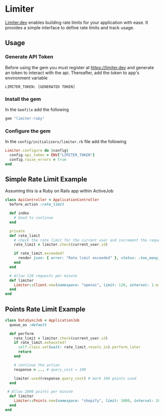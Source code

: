 # Limiter

[Limiter.dev](https://limiter.dev) enables building rate limits for your application with ease. It provides a simple interface to define rate limits and track usage.

## Usage

### Generate API Token

Before using the gem you must register at <https://limiter.dev> and generate an token to interact with the api. Thereafter, add the token to app's environment variable

```
LIMITER_TOKEN: [GENERATED TOKEN]
```

### Install the gem

In the `Gemfile` add the following

```ruby
gem "limiter-ruby"
```

### Configure the gem

In the `config/initializers/limiter.rb` file add the following

```ruby
Limiter.configure do |config|
  config.api_token = ENV["LIMITER_TOKEN"]
  config.raise_errors = true
end
```

## Simple Rate Limit Example

Assuming this is a Ruby on Rails app within ActiveJob

```ruby
class ApiController < ApplicationController
  before_action :rate_limit

  def index
    # Good to continue
  end

  private
  def rate_limit
    # check the rate limit for the current user and increment the request count
    rate_limit = limiter.check(current_user.id)

    if rate_limit.exceeded?
      render json: { error: "Rate limit exceeded" }, status: :too_many_requests
    end
  end

  # Allow 120 requests per minute
  def limiter
    Limiter::Client.new(namespace: "openai", limit: 120, interval: 1.minute)
  end
end
```

## Points Rate Limit Example

```ruby
class DataSyncJob < ApplicationJob
  queue_as :default

  def perform
    rate_limit = limiter.check(current_user.id)
    if rate_limit.exhausted?
      self.class.set(wait: rate_limit.resets_in).perform_later
      return
    end

    # continue the action
    response = ... # query_cost = 100

    limiter.used(response.query_cost) # mark 100 points used
  end

 # Allow 1000 points per minute
  def limiter
    Limiter::Points.new(namespace: "shopify", limit: 1000, interval: 20.seconds)
  end
end
```
